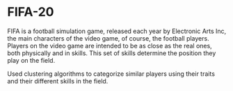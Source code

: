 # FIFA-20
FIFA is a football simulation game, released each year by Electronic Arts Inc, the main characters of the video game, of course, the football players. Players on the video game are intended to be as close as the real ones, both physically and in skills. This set of skills determine the position they play on the field. 

Used clustering algorithms to categorize similar players using their traits and their different skills in the field.
